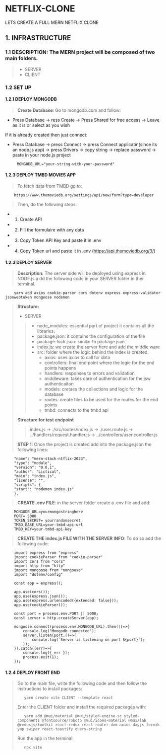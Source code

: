 # NETFLIX-CLONE
LETS CREATE A FULL MERN NETFLIX CLONE
## 1. INFRASTRUCTURE
### 1.1 DESCRIPTION: The MERN project will be composed of two main folders.
> * SERVER
> * CLIENT
### 1.2 SET UP
#### 1.2.1 DEPLOY MONGODB
> **Create Database**: Go to mongodb.com and follow:
* Press Database -> ress Create -> Press Shared for free access -> Leave as it is or select as you wish

If it is already created then just connect:
* Press Database -> press Connect -> press Connect applicatin(since its an node.js app) -> press Drivers -> copy string -> replace password -> paste in your node.js project
        
        MONGODB_URL="your-string-with-your-password"
#### 1.2.3 DEPLOY TMBD MOVIES APP
> To fetch data from TMBD go to:

        https://www.themoviedb.org/settings/api/new/form?type=developer
 
> Then, do the following steps:
* 1. Create API
* 2. Fill the formulaire with any data
* 3. Copy Token API Key and paste it in .env
* 4. Copy Token url and paste it in .env  (https://api.themoviedb.org/3/)
#### 1.2.3 DEPLOY SERVER
> **Description:** The server side will be deployed using express in NODE.js a
dd the following code in your SERVER folder in ther terminal.
        
        yarn add axios cookie-parser cors dotenv express express-validator jsonwebtoken mongoose nodemon
> **Structure:**
> * SERVER
>> * node_modules: essential part of project it contains all the libraries.
>> * package.json: it contains the configuration of the file
>> * package-lock.json: similar to package.json
>> * index.js: we create the server here and add the middle ware
>> * src: folder where the logic behind the index is created.
>>   * axios: uses axios to call for data
>>   * controllers: final end point where the logic for the end points happens
>>   * handlers: responses to errors and validation
>>   * middleware: takes care of authentication for the jsw authenticaiton
>>   * models: cretaes the collections and logic for the database
>>   * routes: create files to be used for the routes for the end points
>>   * tmbd: connects to the tmbd api
>>  
>>     
>**Structure for test endpoint**
>> index.js -> ./src/routes/index.js -> ./user.route.js -> ../handlers/request.handler.js -> ../controllers/user.controller.js
> 
> **STEP 1**: Once the project is created add into the package.json the following lines: 

        "name": "mern-stack-ntflix-2023", 
        "type": "module",
        "version": "0.0.1",
        "author": "Lictical",
        "main": "index.js",
        "license": "",
        "scripts": {
        "start": "nodemon index.js"
        },
> **CREATE .env FILE**: in the server folder create a .env file and add:
        
        MONGODB_URL=yourmongostringhere
        PORT= 5000
        TOKEN_SECRET= yourrandomsecret
        TMBD_BASE_URL=your-tmbd-api-url
        TMBD_KEY=your-tmbd-api-key
> **CREATE THE index.js FILE WITH THE SERVER INFO**: To do so add the following code:

        import express from "express"
        import cookieParser from "cookie-parser"
        import cors from "cors"
        import http from "http"
        import mongoose from "mongoose"
        import "dotenv/config"

        const app = express();

        app.use(cors());
        app.use(express.json());
        app.use(express.urlencoded({extended: false}));
        app.use(cookieParser());

        const port = process.env.PORT || 5000;
        const server = http.createServer(app);

        mongoose.connect(process.env.MONGODB_URL).then(()=>{
            console.log("Mongodb connected");
            server.listen(port,()=>{
                console.log(`Server is listening on port ${port}`);
            });
        }).catch((err)=>{
            console.log({ err });
            process.exit(1);
        });

#### **1.2.4 DEPLOY FRONT END**
>Go to the main file, write the following code and then follow the instructions to install packages:
>
>        yarn create vite CLIENT --template react
>
>Enter the CLIENT folder and install the required packages with:
>
>        yarn add @mui/material @mui/styled-engine-sc styled-components @fontsource/roboto @mui/icons-material @mui/lab @reduxjs/toolkit react-redux react-router-dom axios dayjs formik  yup swiper react-toastify query-string
>
>Run the app in the terminal.
>
>        npx vite


